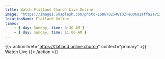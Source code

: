 ```yaml
---
title: Watch Flatland Church Live Online
image: "https://images.unsplash.com/photo-1588702548102-e00682affa2a?ixlib=rb-1.2.1&ixid=eyJhcHBfaWQiOjF9&auto=format&fit=crop&w=934&q=80"
locationName: Flatland Online
times:
    - { day: Sunday, time: 9:30 AM }
    - { day: Sunday, time: 11:00 AM }
---
```


{{< action href="https://flatland.online.church" context="primary" >}}
Watch Live
{{< /action >}}
